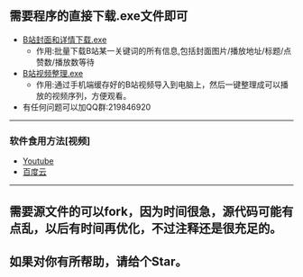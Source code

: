 ## 需要程序的直接下载.exe文件即可
- [B站封面和详情下载.exe](https://github.com/AYiXi/Bilibili/raw/master/B%E7%AB%99%E5%B0%81%E9%9D%A2%E5%92%8C%E8%AF%A6%E6%83%85%E4%B8%8B%E8%BD%BD.exe)
   - 作用:批量下载B站某一关键词的所有信息,包括封面图片/播放地址/标题/点赞数/播放数等待
- [B站视频整理.exe](https://github.com/AYiXi/Bilibili/raw/master/B%E7%AB%99%E8%A7%86%E9%A2%91%E6%95%B4%E7%90%86.exe)
   - 作用:通过手机端缓存好的B站视频导入到电脑上，然后一键整理成可以播放的视频序列，方便观看。
- 有任何问题可以加QQ群:219846920 
---
### 软件食用方法[视频]
- [Youtube](https://www.youtube.com/watch?v=nuPFu6QBeK8&t=100s)
- [百度云](https://pan.baidu.com/s/1mfh2m1l-jTlxG_dXTq0u2g)

---
## 需要源文件的可以fork，因为时间很急，源代码可能有点乱，以后有时间再优化，不过注释还是很充足的。

## 如果对你有所帮助，请给个Star。

